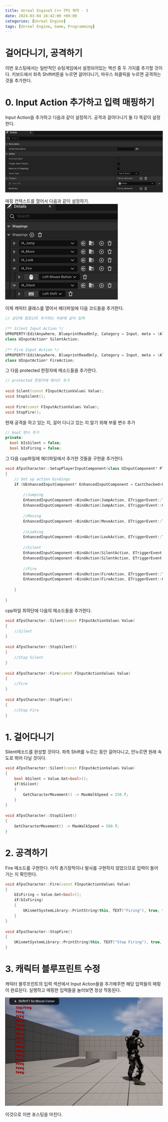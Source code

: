 ```yaml
---
title: Unreal Engine5 C++ TPS 제작 - 3
date: 2024-03-04 16:42:00 +09:00
categories: [Unreal Engine]
tags: [Unreal Engine, Game, Programming]
---
```


# 걸어다니기, 공격하기
이번 포스팅에서는 일반적인 슈팅게임에서 설정되어있는 액션 중 두 가지를
추가할 것이다. 키보드에서 좌측 Shift버튼을 누르면 걸어다니기, 마우스
좌클릭을 누르면 공격하는 것을 추가한다.

# 0. Input Action 추가하고 입력 매핑하기
Input Action을 추가하고 다음과 같이 설정하기. 공격과 걸어다니기
둘 다 똑같이 설정한다.  

![Input Action](assets/UE5TPS/TPS-3/tps-3-0.png)  

매핑 컨텍스트를 열어서 다음과 같이 설정하기.  
![Mapping Context](assets/UE5TPS/TPS-3/tps-3-1.png)  

이제 캐릭터 클래스를 열어서 헤더파일에 다음 코드들을 추가한다.
```cpp
// 상단에 컴포넌트 추가하는 부분에 같이 입력

/** Silent Input Action */
UPROPERTY(EditAnywhere, BlueprintReadOnly, Category = Input, meta = (AllowPrivateAccess = "true"))
class UInputAction* SilentAction;

/** Fire Input Action */
UPROPERTY(EditAnywhere, BlueprintReadOnly, Category = Input, meta = (AllowPrivateAccess = "true"))
class UInputAction* FireAction;
```
그 다음 protected 한정자에 메소드들을 추가한다.

```cpp
// protected 한정자에 메서드 추가

void Silent(const FInputActionValue& Value);
void StopSilent();

void Fire(const FInputActionValue& Value);
void StopFire();
```

현재 공격을 하고 있는 지, 걸어 다니고 있는 지 알기 위해
부울 변수 추가

```cpp
// bool 변수 추가
private:
  bool bIsSilent = false;
  bool bIsFiring = false;
```

그 다음 cpp파일에 헤더파일에서 추가한 것들을 구현을 추가한다.

```cpp
void ATpsCharacter::SetupPlayerInputComponent(class UInputComponent* PlayerInputComponent)
{
	// Set up action bindings
	if (UEnhancedInputComponent* EnhancedInputComponent = CastChecked<UEnhancedInputComponent>(PlayerInputComponent)) {
		
		//Jumping
		EnhancedInputComponent->BindAction(JumpAction, ETriggerEvent::Triggered, this, &ACharacter::Jump);
		EnhancedInputComponent->BindAction(JumpAction, ETriggerEvent::Completed, this, &ACharacter::StopJumping);

		//Moving
		EnhancedInputComponent->BindAction(MoveAction, ETriggerEvent::Triggered, this, &ATpsCharacter::Move);

		//Looking
		EnhancedInputComponent->BindAction(LookAction, ETriggerEvent::Triggered, this, &ATpsCharacter::Look);

		//Silent
		EnhancedInputComponent->BindAction(SilentAction, ETriggerEvent::Triggered, this, &ATpsCharacter::Silent);
		EnhancedInputComponent->BindAction(SilentAction, ETriggerEvent::Completed, this, &ATpsCharacter::StopSilent);

		//Fire
		EnhancedInputComponent->BindAction(FireAction, ETriggerEvent::Triggered, this, &ATpsCharacter::Fire);
		EnhancedInputComponent->BindAction(FireAction, ETriggerEvent::Completed, this, &ATpsCharacter::StopFire);

	}

}
```

cpp파일 최하단에 다음의 메소드들을 추가한다.

```cpp
void ATpsCharacter::Silent(const FInputActionValue& Value)
{
	//Silent
}

void ATpsCharacter::StopSilent()
{
	//Stop Silent
}

void ATpsCharacter::Fire(const FInputActionValue& Value)
{
	//Fire
}

void ATpsCharacter::StopFire()
{
	//Stop Fire
}
```

# 1. 걸어다니기
Silent메소드를 완성할 것이다.
좌측 Shift를 누르는 동안 걸어다니고, 
안누르면 원래 속도로 뛰어 다닐 것이다.

```cpp
void ATpsCharacter::Silent(const FInputActionValue& Value)
{
	bool bSilent = Value.Get<bool>();
	if(bSilent)
	{
		GetCharacterMovement() -> MaxWalkSpeed = 250.f;
	}
}

void ATpsCharacter::StopSilent()
{
	GetCharacterMovement() -> MaxWalkSpeed = 500.f;
}
```
# 2. 공격하기
Fire 메소드를 구현한다. 아직 총기장착이나 발사를 구현하지
않았으므로 입력이 들어 가는 지 확인한다.
```cpp
void ATpsCharacter::Fire(const FInputActionValue& Value)
{
	bIsFiring = Value.Get<bool>();
	if(bIsFiring)
	{
		UKismetSystemLibrary::PrintString(this, TEXT("Firing"), true, false, FLinearColor::Red, 1.f);
	}
}

void ATpsCharacter::StopFire()
{
	UKismetSystemLibrary::PrintString(this, TEXT("Stop Firing"), true, false, FLinearColor::Red, 1.f);
}
```

# 3. 캐릭터 블루프린트 수정
캐릭터 블루프린트의 입력 섹션에서 Input Action들을 추가해주면
해당 입력들의 매핑이 완료된다. 실행하고 매핑한 입력들을 눌러보면 정상
작동된다.  

![Print Log](assets/UE5TPS/TPS-3/tps-3-2.png)  


이것으로 이번 포스팅을 마친다.
